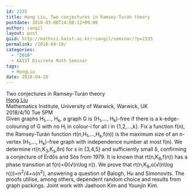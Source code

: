 ```yaml
---
id: 2335
title: Hong Liu, Two conjectures in Ramsey-Turán theory
postdate: 2018-03-08T14:08:12+09:00
author: sangil
layout: post
guid: http://mathsci.kaist.ac.kr/~sangil/seminar/?p=2335
permalink: /2018-04-10/
categories:
  - "2018"
  - KAIST Discrete Math Seminar
tags:
  - HongLiu
date: 2018-04-10
---
```

<div class="talk">
  Two conjectures in Ramsey-Turán theory
</div>

<div class="speaker">
  <a href="http://homepages.warwick.ac.uk/staff/H.Liu.9/">Hong Liu</a><br /> Mathematics Institute, University of Warwick, Warwick, UK
</div>

<div class="date">
  2018/4/10 Tue 5PM
</div>

<div class="abstract">
  Given graphs H<sub>1</sub>,&#8230;, H<sub>k</sub>, a graph G is (H<sub>1</sub>,&#8230;, H<sub>k</sub>)-free if there is a k-edge-colouring of G with no H<sub>i</sub> in colour-i for all i in {1,2,&#8230;,k}. Fix a function f(n), the Ramsey-Turán function rt(n,H<sub>1</sub>,&#8230;,H<sub>k</sub>,f(n)) is the maximum size of an n-vertex (H<sub>1</sub>,&#8230;, H<sub>k</sub>)-free graph with independence number at most f(n). We determine rt(n,K<sub>3</sub>,K<sub>s</sub>,&delta;n) for s in {3,4,5} and sufficiently small &delta;, confirming a conjecture of Erdős and Sós from 1979. It is known that rt(n,K<sub>8</sub>,f(n)) has a phase transition at f(n)=&Theta;(√(n\log n)). We prove that rt(n,K<sub>8</sub>,o(√(n\log n)))=n<sup>2</sup>/4+o(n<sup>2</sup>), answering a question of Balogh, Hu and Simonovits. The proofs utilise, among others, dependent random choice and results from graph packings. Joint work with Jaehoon Kim and Younjin Kim.
</div>